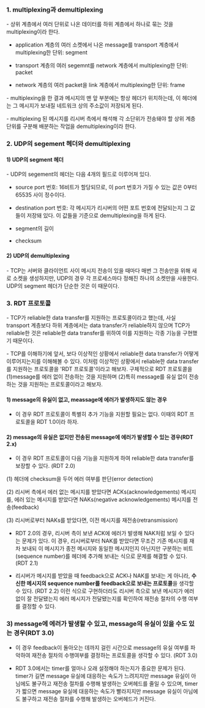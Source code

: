 ### 1. multiplexing과 demultiplexing

\- 상위 계층에서 여러 단위로 나온 데이터를 하위 계층에서 하나로 묶는 것을 multiplexing이라 한다. 

- application 계층의 여러 소켓에서 나온 message를 transport 계층에서 multiplexing한 단위: segment

- transport 계층의 여러 segemnt를 network 계층에서 multiplexing한 단위: packet

- network 계층의 여러 packet을 link 계층에서 multiplexing한 단위: frame

\- multiplexing을 한 결과 메시지의 맨 앞 부분에는 항상 헤더가 위치하는데, 이 헤더에는 그 메시지가 보내질 네트워크 상의 주소값이 저장되게 된다.

\- multiplexing 된 메시지를 리시버 측에서 해석해 각 소단위가 전송돼야 할 상위 계층 단위를 구분해 배분하는 작업을 demultiplexing이라 한다.

### 2. UDP의 segement 헤더와 demultiplexing

#### 1) UDP의 segment 헤더

\- UDP의 segement의 헤더는 다음 4개의 필드로 이루어져 있다.

- source port 번호: 16비트가 할당되므로, 이 port 번호가 가질 수 있는 값은 0부터 65535 사이 정수이다.

- destination port 번호: 각 메시지가 리시버의 어떤 포트 번호에 전달되는지 그 값들이 저장돼 있다. 이 값들을 기준으로 demultiplexing을 하게 된다.

- segment의 길이

- checksum


#### 2) UDP의 demultiplexing

\- TCP는 서버와 클라이언트 사이 메시지 전송이 있을 때마다 매번 그 전송만을 위해 새로 소켓을 생성하지만, UDP의 경우 각 프로세스마다 정해진 하나의 소켓만을 사용한다. UDP의 segment 헤더가 단순한 것은 이 때문이다.


### 3. RDT 프로토콜

\- TCP가 reliable한 data transfer를 지원하는 프로토콜이라고 했는데, 사실 transport 계층보다 하위 계층에서는 data transfer가 reliable하지 않으며 TCP가 reliable한 것은 reliable한 data transfer를 위하여 이를 지원하는 각종 기능을 구현했기 때문이다.

\- TCP를 이해하기에 앞서, 보다 이상적인 상황에서 reliable한 data transfer가 어떻게 이루어지는지를 이해해볼 수 있다. 이처럼 이상적인 상황에서 reliable한 data transfer를 지원하는 프로토콜을 'RDT 프로토콜'이라고 해보자. 구체적으로 RDT 프로토콜을 (1)message를 에러 없이 전송하는 것을 지원하며 (2)특히 message를 유실 없이 전송하는 것을 지원하는 프로토콜이라고 해보자.

#### 1) message의 유실이 없고, meassage에 에러가 발생하지도 않는 경우

- 이 경우 RDT 프로토콜이 특별히 추가 기능을 지원할 필요는 없다. 이때의 RDT 프로토콜을 RDT 1.0이라 하자.


#### 2) message의 유실은 없지만 전송된 message에 에러가 발생할 수 있는 경우(RDT 2.x)

- 이 경우 RDT 프로토콜이 다음 기능을 지원하게 하여 reliable한 data transfer를 보장할 수 있다. (RDT 2.0)

(1) 헤더에 checksum을 두어 에러 여부를 판단(error detection)

(2) 리시버 측에서 에러 없는 메시지를 받았다면 ACKs(acknowledgements) 메시지를, 에러 있는 메시지를 받았다면 NAKs(negative acknowledgements) 메시지를 전송(feedback)

(3) 리시버로부터 NAKs를 받았다면, 이전 메시지를 재전송(retransmission)


- RDT 2.0의 경우, 리시버 측이 보낸 ACK에 에러가 발생해 NAK처럼 보일 수 있다는 문제가 있다. 이 경우, 리시버로부터 NAK를 받았다면 무조건 기존 메시지를 재차 보내되 이 메시지가 종전 메시지와 동일한 메시지인지 아닌지만 구분하는 비트(sequence number)를 헤더에 추가해 보내는 식으로 문제를 해결할 수 있다. (RDT 2.1)

- 리시버가 메시지를 받았을 때 feedback으로 ACK나 NAK를 보내는 게 아니라, **수신한 메시지의 sequence number를 feedback으로 보내는 프로토콜**을 생각할 수 있다. (RDT 2.2) 이런 식으로 구현하더라도 리시버 측으로 보낸 메시지가 에러 없이 잘 전달됐는지 에러 메시지가 전달됐는지를 확인하여 재전송 절차의 수행 여부를 결정할 수 있다.


### 3) message에 에러가 발생할 수 있고, message의 유실이 있을 수도 있는 경우(RDT 3.0)

- 이 경우 feedback이 돌아오는 데까지 걸린 시간으로 message의 유실 여부를 파악하여 재전송 절차의 수행여부를 결정하는 프로토콜을 생각할 수 있다. (RDT 3.0) 

- RDT 3.0에서는 timer를 얼마나 오래 설정해야 하는지가 중요한 문제가 된다. timer가 길면 message 유실에 대응하는 속도가 느려지지만 message 유실이 아님에도 불구하고 재전송 절차를 수행해 발생하는 오버헤드를 줄일 수 있으며, timer가 짧으면 message 유실에 대응하는 속도가 빨라지지만 message 유실이 아님에도 불구하고 재전송 절차를 수행해 발생하는 오버헤드가 커진다.